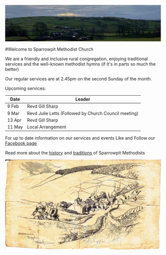 ![View from Sparrowpit to Barmoor](images/SparrowpitView.jpeg)

#Welcome to Sparrowpit Methodist Church

We are a friendly and inclusive rural congregation, enjoying traditional services and the well-known methodist hymns (if it's in parts so much the better)

Our regular services are at 2.45pm on the second Sunday of the month.

Upcoming services:

| Date | Leader |
|------|--------|
| 9 Feb | Revd Gill Sharp |
| 9 Mar | Revd Julie Letts (Followed by Church Council meeting) |
| 13 Apr | Revd Gill Sharp |
| 11 May | Local Arrangement |

For up to date information on our services and events Like and Follow our [Facebook page](https://www.facebook.com/SparrowpitMethodist)

Read more about the [history](history.md) and [traditions](traditions.md) of Sparrowpit Methodists

![Sparrowpit Drawing](images/Drawing%20.jpg)